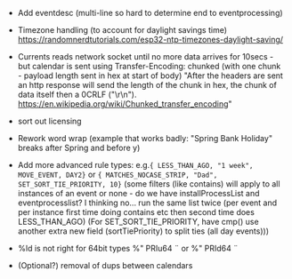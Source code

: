 * Add eventdesc (multi-line so hard to determine end to eventprocessing)

* Timezone handling (to account for daylight savings time)
  https://randomnerdtutorials.com/esp32-ntp-timezones-daylight-saving/

* Currents reads network socket until no more data arrives for 10secs - but calendar is sent using
    Transfer-Encoding: chunked  (with one chunk - payload length sent in hex at start of body)
     "After the headers are sent an http response will send the length of the chunk in hex, the chunk of data itself then a 0CRLF ("\r\n").
      https://en.wikipedia.org/wiki/Chunked_transfer_encoding"

* sort out licensing

* Rework word wrap (example that works badly: "Spring Bank Holiday" breaks after Spring and before y)

* Add more advanced rule types:
             e.g.`{ LESS_THAN_AGO, "1 week", MOVE_EVENT, DAY2}`
             or  `{ MATCHES_NOCASE_STRIP, "Dad", SET_SORT_TIE_PRIORITY, 10}`
      (some filters (like contains) will apply to all instances of an event or none -
         do we have installProcessList and eventprocesslist? I thinking no... run the same list twice
         (per event and per instance first time doing contains etc then second time does LESS_THAN_AGO)
    (For SET_SORT_TIE_PRIORITY, have cmp() use another extra new field (sortTiePriority) to split ties (all day events)))

* %ld is not right for 64bit types %" PRIu64 ¨ or %" PRId64 ¨

* (Optional?) removal of dups between calendars
